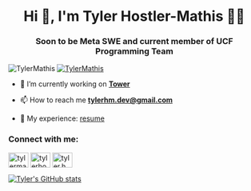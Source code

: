 <h1 align="center">Hi 👋, I'm Tyler Hostler-Mathis 👨‍💻</h1>
<h3 align="center">Soon to be Meta SWE and current member of UCF Programming Team</h3>

<img src="https://komarev.com/ghpvc/?username=TylerMathis&label=Profile%20views&color=68bcfd&style=flat" alt="TylerMathis" />
<a href="https://github.com/ryo-ma/github-profile-trophy">
  <img src="https://github-profile-trophy.vercel.app/?username=TylerMathis&theme=dracula&title=Commit,PullRequest,Repositories" alt="TylerMathis" />
</a>


- 🔭 I’m currently working on **[Tower](https://github.com/ucf-tower-app)**

- 📫 How to reach me **tylerhm.dev@gmail.com**

- 📄 My experience: [resume](https://drive.google.com/file/d/1qetVsd19SI4MCt3gZw8m4SV-z8n3ri0O/view?usp=sharing)

<h3 align="left">Connect with me:</h3>
<p align="left">
  <a href="https://twitter.com/tylermathis__" target="blank"><img align="center" src="https://cdn.jsdelivr.net/npm/simple-icons@3.0.1/icons/twitter.svg" alt="tylermathis__" height="30" width="40" /></a>
  <a href="https://linkedin.com/in/tylerhostlermathis" target="blank"><img align="center" src="https://cdn.jsdelivr.net/npm/simple-icons@3.0.1/icons/linkedin.svg" alt="tylerhostlermathis" height="30" width="40" /></a>
  <a href="https://codeforces.com/profile/tyler.hm" target="blank"><img align="center" src="https://cdn.jsdelivr.net/npm/simple-icons@3.0.1/icons/codeforces.svg" alt="tyler.hm" height="30" width="40" /></a>
</p>

[![Tyler's GitHub stats](https://github-readme-stats.vercel.app/api?username=TylerMathis&show_icons=true&theme=dracula)](https://github.com/TylerMathis)
